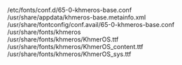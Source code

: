 /etc/fonts/conf.d/65-0-khmeros-base.conf  
/usr/share/appdata/khmeros-base.metainfo.xml  
/usr/share/fontconfig/conf.avail/65-0-khmeros-base.conf  
/usr/share/fonts/khmeros  
/usr/share/fonts/khmeros/KhmerOS.ttf  
/usr/share/fonts/khmeros/KhmerOS\_content.ttf  
/usr/share/fonts/khmeros/KhmerOS\_sys.ttf  
